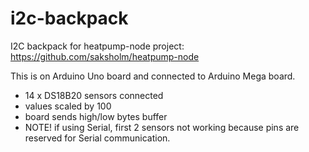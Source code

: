 # i2c-backpack
 I2C backpack for heatpump-node project:
 https://github.com/saksholm/heatpump-node

 This is on Arduino Uno board and connected to Arduino Mega board.
 
- 14 x DS18B20 sensors connected
- values scaled by 100
- board sends high/low bytes buffer
- NOTE! if using Serial, first 2 sensors not working because pins are reserved for Serial communication.
